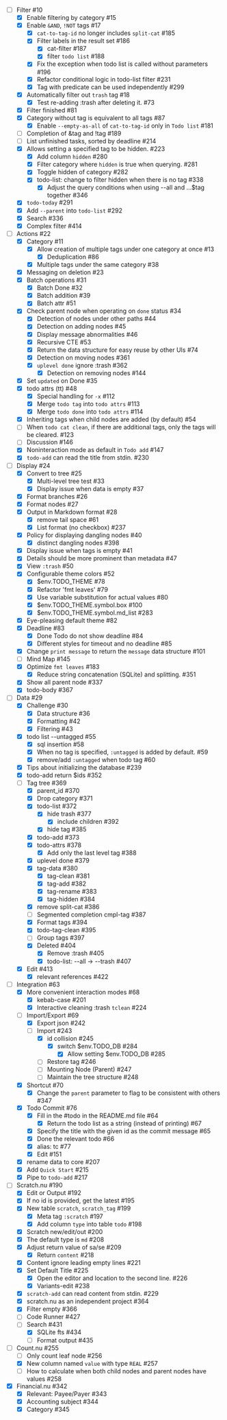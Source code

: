 - [ ] Filter #10
    - [x] Enable filtering by category #15
    - [x] Enable `&AND`, `!NOT` tags #17
        - [x] `cat-to-tag-id` no longer includes `split-cat` #185
        - [x] Filter labels in the result set #186
            - [x] cat-filter #187
            - [x] filter `todo list` #188
        - [x] Fix the exception when todo list is called without parameters #196
        - [x] Refactor conditional logic in todo-list filter #231
        - [x] Tag with predicate can be used independently #299
    - [x] Automatically filter out `trash` tag #18
        - [x] Test re-adding :trash after deleting it. #73
    - [x] Filter finished #81
    - [x] Category without tag is equivalent to all tags #87
        - [x] Enable `--empty-as-all` of `cat-to-tag-id` only in `Todo list` #181
    - [ ] Completion of &tag and !tag #189
    - [ ] List unfinished tasks, sorted by deadline #214
    - [x] Allows setting a specified tag to be hidden. #223
        - [x] Add column `hidden` #280
        - [x] Filter category where `hidden` is true when querying. #281
        - [x] Toggle hidden of category #282
        - [x] todo-list: change to filter hidden when there is no tag #338
            - [x] Adjust the query conditions when using --all and ...$tag together #346
    - [x] `todo-today` #291
    - [x] Add `--parent` into `todo-list` #292
    - [x] Search #336
    - [x] Complex filter #414
- [ ] Actions #22
    - [x] Category #11
        - [x] Allow creation of multiple tags under one category at once #13
            - [x] Deduplication #86
        - [x] Multiple tags under the same category #38
    - [x] Messaging on deletion #23
    - [x] Batch operations #31
        - [x] Batch Done #32
        - [x] Batch addition #39
        - [x] Batch attr #51
    - [x] Check parent node when operating on `done` status #34
        - [x] Detection of nodes under other paths #44
        - [x] Detection on adding nodes #45
        - [x] Display message abnormalities #46
        - [x] Recursive CTE #53
        - [x] Return the data structure for easy reuse by other UIs #74
        - [x] Detection on moving nodes #361
        - [x] `uplevel done` ignore :trash #362
            - [x] Detection on removing nodes #144
    - [x] Set `updated` on Done #35
    - [x] todo attrs (tt) #48
        - [x] Special handling for `-x` #112
        - [x] Merge `todo tag` into `todo attrs` #113
        - [x] Merge `todo done` into `todo attrs` #114
    - [x] Inheriting tags when child nodes are added (by default) #54
    - [ ] When `todo cat clean`, if there are additional tags, only the tags will be cleared. #123
    - [ ] Discussion #146
    - [x] Noninteraction mode as default in `Todo add` #147
    - [x] `todo-add` can read the title from stdin. #230
- [ ] Display #24
    - [x] Convert to tree #25
        - [x] Multi-level tree test #33
        - [x] Display issue when data is empty #37
    - [x] Format branches #26
    - [x] Format nodes #27
    - [x] Output in Markdown format #28
        - [x] remove tail space #61
        - [x] List format (no checkbox) #237
    - [x] Policy for displaying dangling nodes #40
        - [x] distinct dangling nodes #398
    - [x] Display issue when tags is empty #41
    - [x] Details should be more prominent than metadata #47
    - [x] View `:trash` #50
    - [x] Configurable theme colors #52
        - [x] $env.TODO_THEME #78
        - [x] Refactor 'fmt leaves' #79
        - [x] Use variable substitution for actual values #80
        - [x] $env.TODO_THEME.symbol.box #100
        - [x] $env.TODO_THEME.symbol.md_list #283
    - [x] Eye-pleasing default theme #82
    - [x] Deadline #83
        - [x] Done Todo do not show deadline #84
        - [x] Different styles for timeout and no deadline #85
    - [x] Change `print message` to return the `message` data structure #101
    - [ ] Mind Map #145
    - [x] Optimize `fmt leaves` #183
        - [x] Reduce string concatenation (SQLite) and splitting. #351
    - [x] Show all parent node #337
    - [x] todo-body #367
- [ ] Data #29
    - [x] Challenge #30
        - [x] Data structure #36
        - [x] Formatting #42
        - [x] Filtering #43
    - [x] todo list --untagged #55
        - [x] sql insertion #58
        - [x] When no tag is specified, `:untagged` is added by default. #59
        - [x] remove/add `:untagged` when todo tag #60
    - [x] Tips about initializing the database #239
    - [x] todo-add return $ids #352
    - [ ] Tag tree #369
        - [x] parent_id #370
        - [x] Drop category #371
        - [x] todo-list #372
            - [x] hide trash #377
                - [x] include children #392
            - [x] hide tag #385
        - [x] todo-add #373
        - [x] todo-attrs #378
            - [x] Add only the last level tag #388
        - [x] uplevel done #379
        - [x] tag-data #380
            - [x] tag-clean #381
            - [x] tag-add #382
            - [x] tag-rename #383
            - [x] tag-hidden #384
        - [x] remove split-cat #386
        - [ ] Segmented completion cmpl-tag #387
        - [x] Format tags #394
        - [x] todo-tag-clean #395
        - [ ] Group tags #397
        - [x] Deleted #404
            - [x] Remove :trash #405
            - [x] todo-list: --all -> --trash #407
    - [x] Edit #413
        - [x] relevant references #422
- [ ] Integration #63
    - [x] More convenient interaction modes #68
        - [x] kebab-case #201
        - [x] Interactive cleaning :trash `tclean` #224
    - [ ] Import/Export #69
        - [x] Export json #242
        - [ ] Import #243
            - [x] id collision #245
                - [x] switch $env.TODO_DB #284
                    - [x] Allow setting $env.TODO_DB #285
            - [ ] Restore tag #246
            - [ ] Mounting Node (Parent) #247
            - [ ] Maintain the tree structure #248
    - [x] Shortcut #70
        - [x] Change the `parent` parameter to flag to be consistent with others #347
    - [x] Todo Commit #76
        - [x] Fill in the #todo in the README.md file #64
            - [x] Return the todo list as a string (instead of printing) #67
        - [x] Specify the title with the given id as the commit message #65
        - [x] Done the relevant todo #66
        - [x] alias: tc #77
        - [x] Edit #151
    - [x] rename data to core #207
    - [x] Add `Quick Start` #215
    - [x] Pipe to `todo-add` #217
- [ ] Scratch.nu #190
    - [x] Edit or Output #192
    - [x] If no id is provided, get the latest #195
    - [x] New table `scratch`, `scratch_tag` #199
        - [x] Meta tag `:scratch` #197
        - [x] Add column `type` into table `todo` #198
    - [x] Scratch new/edit/out #200
    - [x] The default type is `md` #208
    - [x] Adjust return value of sa/se #209
        - [x] Return `content` #218
    - [x] Content ignore leading empty lines #221
    - [x] Set Default Title #225
        - [x] Open the editor and location to the second line. #226
        - [x] Variants-edit #238
    - [x] `scratch-add` can read content from stdin. #229
    - [x] scratch.nu as an independent project #364
    - [x] Filter empty #366
    - [ ] Code Runner #427
    - [ ] Search #431
        - [x] SQLite fts #434
        - [ ] Format output #435
- [ ] Count.nu #255
    - [ ] Only count leaf node #256
    - [x] New column named `value` with type `REAL` #257
    - [ ] How to calculate when both child nodes and parent nodes have values #258
- [x] Financial.nu #342
    - [x] Relevant: Payee/Payer #343
    - [x] Accounting subject #344
    - [x] Category #345